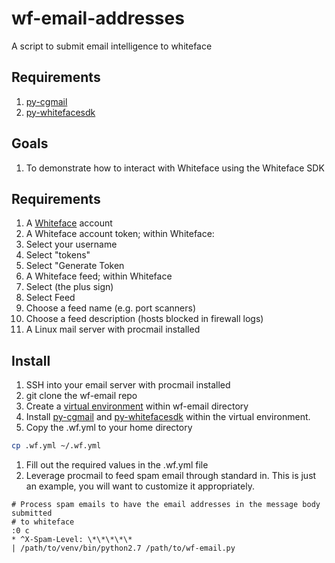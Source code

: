 # wf-email-addresses
A script to submit email intelligence to whiteface

## Requirements

1. [py-cgmail](https://github.com/csirtgadgets/py-cgmail)
1. [py-whitefacesdk](https://github.com/csirtgadgets/py-whitefacesdk)

## Goals

1. To demonstrate how to interact with Whiteface using the Whiteface SDK

## Requirements

1. A [Whiteface](https://whiteface.csirtgadgets.com) account
1. A Whiteface account token; within Whiteface:
  1. Select your username
  1. Select "tokens"
  1. Select "Generate Token
1. A Whiteface feed; within Whiteface
  1. Select (the plus sign)
  1. Select Feed
  1. Choose a feed name (e.g. port scanners)
  1. Choose a feed description (hosts blocked in firewall logs)
1. A Linux mail server with procmail installed

## Install

1. SSH into your email server with procmail installed
1. git clone the wf-email repo
1. Create a [virtual environment](http://docs.python-guide.org/en/latest/dev/virtualenvs/#basic-usage) within wf-email directory
1. Install [py-cgmail](https://github.com/csirtgadgets/py-cgmail) and [py-whitefacesdk](https://github.com/csirtgadgets/py-whitefacesdk)
within the virtual environment.
1. Copy the .wf.yml to your home directory
  ```bash
  cp .wf.yml ~/.wf.yml
  ```
1. Fill out the required values in the .wf.yml file
1. Leverage procmail to feed spam email through standard in. This is just an example, you will want to customize
it appropriately.

 ```
# Process spam emails to have the email addresses in the message body submitted
# to whiteface
:0 c
* ^X-Spam-Level: \*\*\*\*\*
| /path/to/venv/bin/python2.7 /path/to/wf-email.py
 ```
